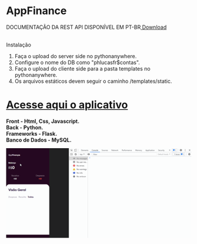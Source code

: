 <h1>AppFinance</h1>
DOCUMENTAÇÃO DA REST API DISPONÍVEL EM PT-BR<a href="https://github.com/phlucasfr/appfinancas/blob/main/Documenta%C3%A7%C3%A3o/pt-br.docx?raw=true"> Download</a> <BR>
<br>

Instalação <br>
1) Faça o upload do server side no pythonanywhere.
2) Configure o nome do DB como "phlucasfr$contas".
3) Faça o upload do cliente side para a pasta templates no pythonanywhere.
4) Os arquivos estáticos devem seguir o caminho /templates/static.

<h1><a href="https://phlucasfr.pythonanywhere.com/appfinance">Acesse aqui o aplicativo</a></h1>


<strong>Front - Html, Css, Javascript.<br></strong>
<strong>Back - Python.<br></strong>
<strong>Frameworks - Flask.<br></strong>
<strong>Banco de Dados - MySQL.<br></strong>

 ![Alt text](screen/1.gif?raw=true "APP")
